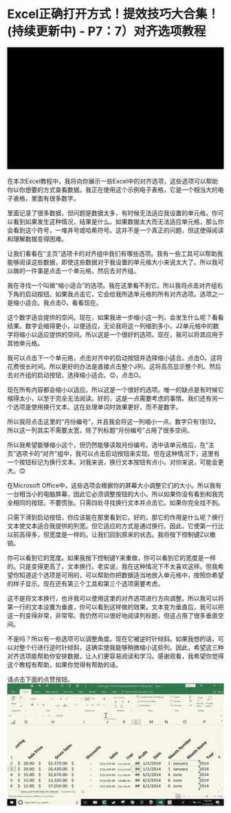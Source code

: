 # Excel正确打开方式！提效技巧大合集！(持续更新中) - P7：7）对齐选项教程 

![](img/cff7515355a4459eebb1c49150a7699a_0.png)

在本次Excel教程中，我将向你展示一些Excel中的对齐选项，这些选项可以帮助你以你想要的方式查看数据。我正在使用这个示例电子表格，它是一个相当大的电子表格，里面有很多数字。

里面记录了很多数据，但问题是数据太多，有时候无法适应我设置的单元格。你可以看到如果发生这种情况，结果是什么。如果数据太大而无法适应单元格，那么你会看到这个符号，一堆井号或哈希符号。这并不是一个真正的问题，但这使得阅读和理解数据变得困难。

让我们看看在“主页”选项卡的对齐组中我们有哪些选项。我有一些工具可以帮助我能够阅读这些数据，即使这些数据对于我设置的单元格大小来说太大了。所以我可以做的一件事是点击一个单元格，然后去对齐组。

我在寻找一个叫做“缩小适合”的选项。我在这里看不到它。所以我将点击对齐组右下角的启动按钮。如果我点击它，它会给我所选单元格的所有对齐选项。选项之一是缩小适合。我点击O，看看现在。

这个数字适合提供的空间。现在，如果我进一步缩小这一列，会发生什么呢？看看结果。数字会缩得更小，以便适应，无论我将这一列缩到多小，J2单元格中的数字将缩小以适应提供的空间。所以这是一个很好的选项。现在，我可以将其应用于其他单元格。

我可以点击下一个单元格，点击对齐中的启动按钮并选择缩小适合。点击O。这将花费很长时间。所以更好的办法是直接点击整个J列。这将高亮显示整个列。然后去对齐组的启动按钮，选择缩小适合。😊，点击O。

现在所有内容都会缩小以适应。所以这是一个很好的选项。唯一的缺点是有时候它缩得太小，以至于完全无法阅读。好的，这是一点需要考虑的事情。我们还有另一个选项是使用换行文本。这在处理单词时效果更好，而不是数字。

所以我将点击这里的“月份编号”，并且我会将这一列缩小一点。数字只有1到12。所以这一列其实不需要太宽，除了列标题“月份编号”占用了很多空间。

所以我希望能够缩小这个，但仍然能够读取月份编号。选中该单元格后，在“主页”选项卡的“对齐”组中，我可以点击启动按钮来实现。但在这种情况下，这里有一个按钮标记为换行文本。对我来说，换行文本按钮有点小。对你来说，可能会更大。😊

在Microsoft Office中，这些选项会根据你的屏幕大小调整它们的大小。所以我有一台相当小的电脑屏幕，因此它必须调整按钮的大小。所以如果你没有看到和我完全相同的按钮，不要慌张。只需四处寻找换行文本并点击它。如果你完全找不到。

只需下滑到启动按钮，你应该能在那里看到它。好的，那它的作用是什么呢？换行文本使文本适合我提供的列宽。但它适应的方式是通过换行。因此，它使第一行比以前高得多，但宽度是一样的。让我们回到原来的状态。我将按下控制键Z以撤销。

你可以看到它的宽度。如果我按下控制键Y来重做，你可以看到它的宽度是一样的。只是变得更高了，文本换行。老实说，我在这种情况下不太喜欢这样。但我希望你知道这个选项是可用的，可以帮助你把数据适当地放入单元格中，按照你希望的样子显示。现在还有第三个工具和第三个选项需要考虑。

这不是将文本换行，也许我可以使用这里的对齐选项进行方向调整。所以我可以将第一行的文本设置为垂直，你可以看到这样做的效果。文本变为垂直后，我可以把这一列变得非常，非常窄。我仍然可以很好地阅读列标题，但这占用了很多垂直空间。

不是吗？所以有一些选项可以调整角度。现在它被逆时针倾斜。如果我想的话，可以对整个行进行逆时针倾斜，这确实使我能够稍微缩小这些列。因此，希望这三种对齐选项能帮助你安排数据，让人们更容易阅读和学习。感谢观看，我希望你觉得这个教程有帮助，如果你觉得有帮助的话。

请点击下面的点赞按钮。![](img/cff7515355a4459eebb1c49150a7699a_2.png)
